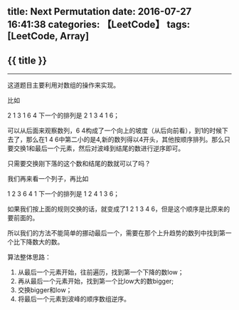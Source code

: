 title: Next Permutation
date: 2016-07-27 16:41:38
categories: 【LeetCode】
tags: [LeetCode, Array]
---
## {{ title }} ##

---

这道题目主要利用对数组的操作来实现。

比如

2 1 3 1 6 4 下一个的排列是 2 1 3 4 1 6；

可以从后面来观察数列，6 4构成了一个向上的坡度（从后向前看），到1的时候下去了，那么在1 4 6中第二小的是4,新的数列得以4开头，其他按顺序排列。那么只要交换1和最后一个元素，然后对波峰到结尾的数进行逆序即可。

只需要交换刚下落的这个数和结尾的数就可以了吗？

我们再来看一个列子，再比如

1 2 3 6 4 1 下一个的排列是 1 2 4 1 3 6；

如果我们按上面的规则交换的话，就变成了1 2 1 3 4 6，但是这个顺序是比原来的要前面的。

所以我们的方法不能简单的挪动最后一个，需要在那个上升趋势的数列中找到第一个比下降数大的数。

算法整体思路：

1. 从最后一个元素开始，往前遍历，找到第一个下降的数low；
2. 再从最后一个元素开始，找到第一个比low大的数bigger;
3. 交换bigger和low；
4. 将最后一个元素到波峰的顺序数组逆序。